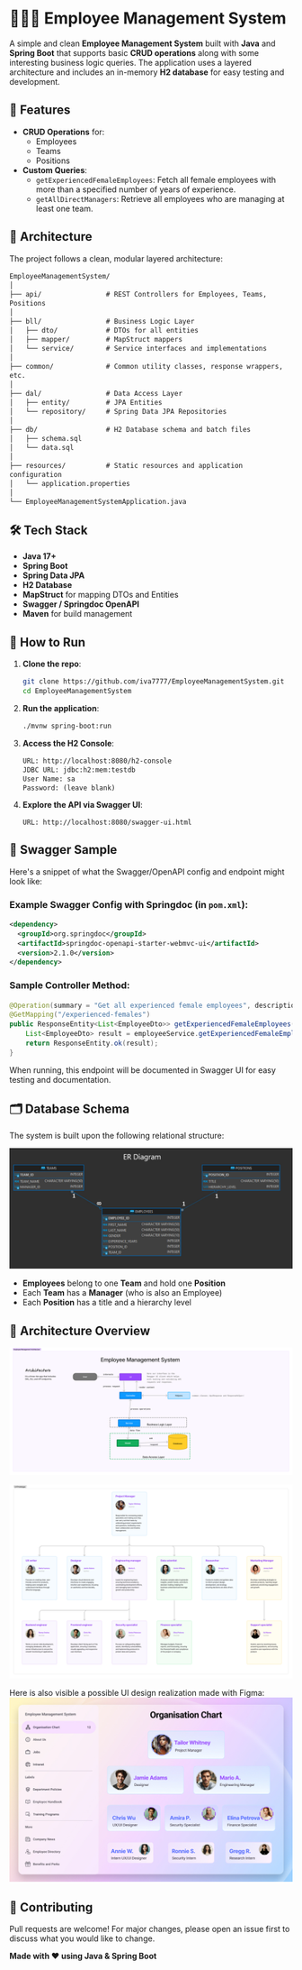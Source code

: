# 👩🏻‍💼 Employee Management System

A simple and clean **Employee Management System** built with **Java** and **Spring Boot** that supports basic **CRUD operations** along with some interesting business logic queries. The application uses a layered architecture and includes an in-memory **H2 database** for easy testing and development.

## 📌 Features

- **CRUD Operations** for:
  - Employees
  - Teams
  - Positions
- **Custom Queries**:
  - `getExperiencedFemaleEmployees`: Fetch all female employees with more than a specified number of years of experience.
  - `getAllDirectManagers`: Retrieve all employees who are managing at least one team.

## 🧱 Architecture

The project follows a clean, modular layered architecture:

```
EmployeeManagementSystem/
│
├── api/                # REST Controllers for Employees, Teams, Positions
│
├── bll/                # Business Logic Layer
│   ├── dto/            # DTOs for all entities
│   ├── mapper/         # MapStruct mappers
│   └── service/        # Service interfaces and implementations
│
├── common/             # Common utility classes, response wrappers, etc.
│
├── dal/                # Data Access Layer
│   ├── entity/         # JPA Entities
│   └── repository/     # Spring Data JPA Repositories
│
├── db/                 # H2 Database schema and batch files
│   ├── schema.sql
│   └── data.sql
│
├── resources/          # Static resources and application configuration
│   └── application.properties
│
└── EmployeeManagementSystemApplication.java
```

## 🛠️ Tech Stack

- **Java 17+**
- **Spring Boot**
- **Spring Data JPA**
- **H2 Database**
- **MapStruct** for mapping DTOs and Entities
- **Swagger / Springdoc OpenAPI**
- **Maven** for build management

## 🧪 How to Run

1. **Clone the repo**:
   ```bash
   git clone https://github.com/iva7777/EmployeeManagementSystem.git
   cd EmployeeManagementSystem
   ```

2. **Run the application**:
   ```bash
   ./mvnw spring-boot:run
   ```

3. **Access the H2 Console**:
   ```
   URL: http://localhost:8080/h2-console
   JDBC URL: jdbc:h2:mem:testdb
   User Name: sa
   Password: (leave blank)
   ```

4. **Explore the API via Swagger UI**:
   ```
   URL: http://localhost:8080/swagger-ui.html
   ```

## 📘 Swagger Sample

Here's a snippet of what the Swagger/OpenAPI config and endpoint might look like:

### Example Swagger Config with Springdoc (in `pom.xml`):

```xml
<dependency>
  <groupId>org.springdoc</groupId>
  <artifactId>springdoc-openapi-starter-webmvc-ui</artifactId>
  <version>2.1.0</version>
</dependency>
```

### Sample Controller Method:

```java
@Operation(summary = "Get all experienced female employees", description = "Returns a list of female employees with more than X years of experience")
@GetMapping("/experienced-females")
public ResponseEntity<List<EmployeeDto>> getExperiencedFemaleEmployees(@RequestParam int minYears) {
    List<EmployeeDto> result = employeeService.getExperiencedFemaleEmployees(minYears);
    return ResponseEntity.ok(result);
}
```

When running, this endpoint will be documented in Swagger UI for easy testing and documentation.

## 🗂️ Database Schema

The system is built upon the following relational structure:

![ER Diagram](https://github.com/iva7777/EmployeeManagementSystem/blob/main/er-diagram.jpg?raw=true)

- **Employees** belong to one **Team** and hold one **Position**
- Each **Team** has a **Manager** (who is also an Employee)
- Each **Position** has a title and a hierarchy level

## 📐 Architecture Overview
![Architecture Diagram](https://github.com/iva7777/EmployeeManagementSystem/blob/main/architecture-diagram.png?raw=true)

![User Interface Diagram](https://github.com/iva7777/EmployeeManagementSystem/blob/main/Diagram%20UI.jpg?raw=true)

Here is also visible a possible UI design realization made with Figma:
![UI Organization Chart Screen](https://github.com/iva7777/EmployeeManagementSystem/blob/main/Screen.jpg?raw=true)

## 🤝 Contributing

Pull requests are welcome! For major changes, please open an issue first to discuss what you would like to change.

**Made with ❤️ using Java & Spring Boot**
